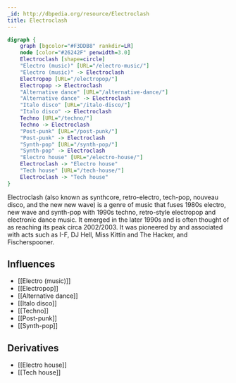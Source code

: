 ```yaml
---
_id: http://dbpedia.org/resource/Electroclash
title: Electroclash
---
```


```dot
digraph {
	graph [bgcolor="#F3DDB8" rankdir=LR]
	node [color="#26242F" penwidth=3.0]
	Electroclash [shape=circle]
	"Electro (music)" [URL="/electro-music/"]
	"Electro (music)" -> Electroclash
	Electropop [URL="/electropop/"]
	Electropop -> Electroclash
	"Alternative dance" [URL="/alternative-dance/"]
	"Alternative dance" -> Electroclash
	"Italo disco" [URL="/italo-disco/"]
	"Italo disco" -> Electroclash
	Techno [URL="/techno/"]
	Techno -> Electroclash
	"Post-punk" [URL="/post-punk/"]
	"Post-punk" -> Electroclash
	"Synth-pop" [URL="/synth-pop/"]
	"Synth-pop" -> Electroclash
	"Electro house" [URL="/electro-house/"]
	Electroclash -> "Electro house"
	"Tech house" [URL="/tech-house/"]
	Electroclash -> "Tech house"
}
```

Electroclash (also known as synthcore, retro-electro, tech-pop, nouveau disco, and the new new wave) is a genre of music that fuses 1980s electro, new wave and synth-pop with 1990s techno, retro-style electropop and electronic dance music. It emerged in the later 1990s and is often thought of as reaching its peak circa 2002/2003. It was pioneered by and associated with acts such as I-F, DJ Hell, Miss Kittin and The Hacker, and Fischerspooner.

## Influences

- [[Electro (music)]]
- [[Electropop]]
- [[Alternative dance]]
- [[Italo disco]]
- [[Techno]]
- [[Post-punk]]
- [[Synth-pop]]

## Derivatives

- [[Electro house]]
- [[Tech house]]
